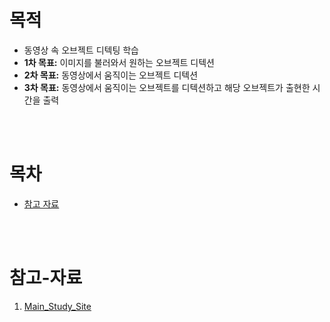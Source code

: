 # 목적
- 동영상 속 오브젝트 디텍팅 학습
- **1차 목표:** 이미지를 불러와서 원하는 오브젝트 디텍션
- **2차 목표:** 동영상에서 움직이는 오브젝트 디텍션
- **3차 목표:** 동영상에서 움직이는 오브젝트를 디텍션하고 해당 오브젝트가 출현한 시간을 출력 

<br><br>

# 목차 
- [참고 자료](#참고-자료)

<br><br>

# 참고-자료
1. [Main_Study_Site](https://www.pyimagesearch.com/start-here/)